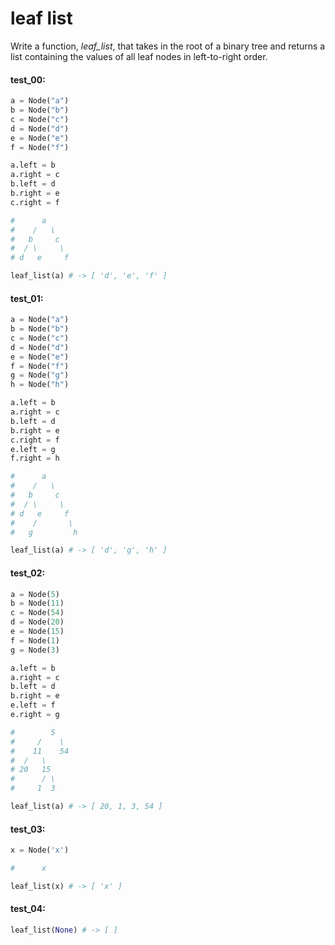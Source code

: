 # leaf list

Write a function, *leaf\_list*, that takes in the root of a binary tree and returns a list containing
the values of all leaf nodes in left-to-right order.

#### test_00:

```python
a = Node("a")
b = Node("b")
c = Node("c")
d = Node("d")
e = Node("e")
f = Node("f")

a.left = b
a.right = c
b.left = d
b.right = e
c.right = f

#      a
#    /   \
#   b     c
#  / \     \
# d   e     f

leaf_list(a) # -> [ 'd', 'e', 'f' ] 
```

#### test_01:

```python
a = Node("a")
b = Node("b")
c = Node("c")
d = Node("d")
e = Node("e")
f = Node("f")
g = Node("g")
h = Node("h")

a.left = b
a.right = c
b.left = d
b.right = e
c.right = f
e.left = g
f.right = h

#      a
#    /   \
#   b     c
#  / \     \
# d   e     f
#    /       \
#   g         h

leaf_list(a) # -> [ 'd', 'g', 'h' ]
```

#### test_02:

```python
a = Node(5)
b = Node(11)
c = Node(54)
d = Node(20)
e = Node(15)
f = Node(1)
g = Node(3)

a.left = b
a.right = c
b.left = d
b.right = e
e.left = f
e.right = g

#        5
#     /    \
#    11    54
#  /   \
# 20   15
#      / \
#     1  3

leaf_list(a) # -> [ 20, 1, 3, 54 ]
```

#### test_03:

```python
x = Node('x')

#      x

leaf_list(x) # -> [ 'x' ]
```

#### test_04:

```python
leaf_list(None) # -> [ ]
```